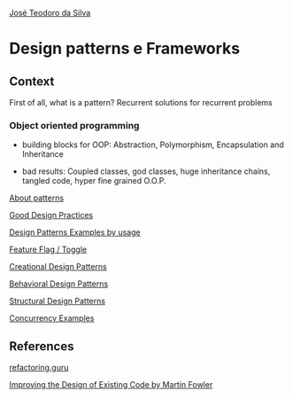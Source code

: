 [José Teodoro da Silva](https://www.linkedin.com/in/jteodorosilva/)

# Design patterns e Frameworks

## Context

First of all, what is a pattern? Recurrent solutions for recurrent problems

### Object oriented programming

- building blocks for OOP: Abstraction, Polymorphism, Encapsulation and Inheritance

- bad results: Coupled classes, god classes, huge inheritance chains, tangled code, hyper fine grained O.O.P.

[About patterns](https://github.com/joseteodoro/PUCES-2021-FEB-DESIGN-PATTERNS/blob/main/about-patterns.md)

[Good Design Practices](https://github.com/joseteodoro/PUCES-2021-FEB-DESIGN-PATTERNS/blob/main/good-practices.md)

[Design Patterns Examples by usage](https://github.com/joseteodoro/PUCES-2021-FEB-DESIGN-PATTERNS/blob/main/design-patterns-by-usage.md)

[Feature Flag / Toggle](https://github.com/joseteodoro/PUCES-2021-FEB-DESIGN-PATTERNS/blob/main/ff.md)

[Creational Design Patterns](https://github.com/joseteodoro/PUCES-2021-FEB-DESIGN-PATTERNS/blob/main/creational.md)

[Behavioral Design Patterns](https://github.com/joseteodoro/PUCES-2021-FEB-DESIGN-PATTERNS/blob/main/behavioral.md)

[Structural Design Patterns](https://github.com/joseteodoro/PUCES-2021-FEB-DESIGN-PATTERNS/blob/main/structural.md)

[Concurrency Examples](https://github.com/joseteodoro/PUCES-2021-FEB-DESIGN-PATTERNS/blob/main/concurrency.md)


## References

[refactoring.guru](https://refactoring.guru/)

[Improving the Design of Existing Code by Martin Fowler](https://martinfowler.com/books/refactoring.html)
